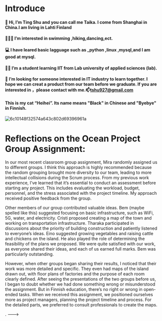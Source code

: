 # Introduce
#### 👋 Hi, I’m Ting Shu and you can call me Taika. I come from Shanghai in China.I am living in Lahti Finland
#### 💃🏊‍♀️ I’m interested in swimming ,hiking,dancing,ect.
#### 💻 I have leared basic lagguage such as _python ,linux ,mysql,and I am good at mysql.
#### 👩‍🎓 I’m a student learning IIT from Lab university of applied sciences (lab).
#### 👀 I’m looking for someone interested in IT industry to learn together. I hope we can creat a product from our team before we graduate. If you are interested in ，please contact with me.📫tshu927@gmail.com
#### This is my cat “Heihei”. Its name means "Black" in Chinese and "Byebye" in Finnish.
![6c10148f32574a643c802d69396961a](https://github.com/user-attachments/assets/0b68d440-8b98-4bb1-b5b2-198c460ca510)

# Reflections on the Ocean Project Group Assignment: 
In our most recent classroom group assignment, Mira randomly assigned us to different groups. I think this approach is highly recommended because the random grouping brought more diversity to our team, leading to more intellectual collisions during the Scrum process. From my previous work experience, I’ve learned that it’s essential to conduct an assessment before starting any project. This includes evaluating the workload, budget, personnel, and the stress associated with the project timeline. My approach received positive feedback from the group.

Other members of our group contributed valuable ideas. Bem (maybe spelled like this) suggested focusing on basic infrastructure, such as WiFi, 5G, water, and electricity. Cristi proposed creating a map of the town and working on transportation infrastructure. Tharaka participated in discussions about the priority of building construction and patiently listened to everyone’s ideas. Eino suggested growing vegetables and raising cattle and chickens on the island. He also played the role of determining the feasibility of the plans we proposed. We were quite satisfied with our work, as everyone shared their ideas, and each of us earned full marks. Bem was particularly outstanding.

However, when other groups began sharing their results, I noticed that their work was more detailed and specific. They even had maps of the island drawn out, with floor plans of factories and the purpose of each room clearly defined. After seeing the presentations of the two groups before us, I began to doubt whether we had done something wrong or misunderstood the assignment. But in Finnish education, there’s no right or wrong in open-ended tasks. When we received this assignment, we positioned ourselves more as project managers, planning the project timeline and process. For the detailed parts, we preferred to consult professionals to create the maps.

.
--->
